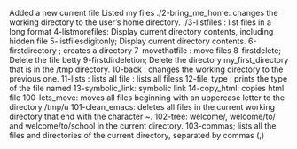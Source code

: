 Added a new current file
Listed my files
./2-bring_me_home: changes the working directory to the user’s home directory.
./3-listfiles : list files in a long format
4-listmorefiles: Display current directory contents, including hidden file
5-listfilesdigitonly; Display current directory contents.
6-firstdirectory ;  creates a directory
7-movethatfile : move files
8-firstdelete; Delete the file betty
9-firstdirdeletion; Delete the directory my_first_directory that is in the /tmp directory.
10-back :  changes the working directory to the previous one. 
11-lists : lists all file : lists all filess
12-file_type : prints the type of the file named
13-symbolic_link: symbolic link
14-copy_html: copies html file
100-lets_move: moves all files beginning with an uppercase letter to the directory /tmp/u
101-clean_emacs:  deletes all files in the current working directory that end with the character ~.
102-tree: welcome/, welcome/to/ and welcome/to/school in the current directory.
103-commas;  lists all the files and directories of the current directory, separated by commas (,)
